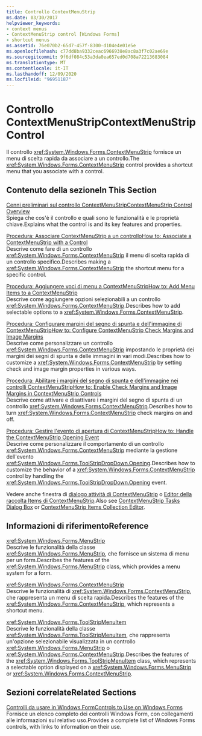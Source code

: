```yaml
---
title: Controllo ContextMenuStrip
ms.date: 03/30/2017
helpviewer_keywords:
- context menus
- ContextMenuStrip control [Windows Forms]
- shortcut menus
ms.assetid: 76e070b2-65d7-457f-8300-d104e4e01e5e
ms.openlocfilehash: c77dd8ba9332ceac6966938e8ac8a3f7c02ae69e
ms.sourcegitcommit: 9f6df084c53a3da0ea657ed0d708a72213683084
ms.translationtype: MT
ms.contentlocale: it-IT
ms.lasthandoff: 12/09/2020
ms.locfileid: "96951187"
---
```

# <a name="contextmenustrip-control"></a><span data-ttu-id="db1da-102">Controllo ContextMenuStrip</span><span class="sxs-lookup"><span data-stu-id="db1da-102">ContextMenuStrip Control</span></span>

<span data-ttu-id="db1da-103">Il controllo <xref:System.Windows.Forms.ContextMenuStrip> fornisce un menu di scelta rapida da associare a un controllo.</span><span class="sxs-lookup"><span data-stu-id="db1da-103">The <xref:System.Windows.Forms.ContextMenuStrip> control provides a shortcut menu that you associate with a control.</span></span>  
  
## <a name="in-this-section"></a><span data-ttu-id="db1da-104">Contenuto della sezione</span><span class="sxs-lookup"><span data-stu-id="db1da-104">In This Section</span></span>  

 [<span data-ttu-id="db1da-105">Cenni preliminari sul controllo ContextMenuStrip</span><span class="sxs-lookup"><span data-stu-id="db1da-105">ContextMenuStrip Control Overview</span></span>](contextmenustrip-control-overview.md)  
 <span data-ttu-id="db1da-106">Spiega che cos'è il controllo e quali sono le funzionalità e le proprietà chiave.</span><span class="sxs-lookup"><span data-stu-id="db1da-106">Explains what the control is and its key features and properties.</span></span>  
  
 [<span data-ttu-id="db1da-107">Procedura: Associare ContextMenuStrip a un controllo</span><span class="sxs-lookup"><span data-stu-id="db1da-107">How to: Associate a ContextMenuStrip with a Control</span></span>](how-to-associate-a-contextmenustrip-with-a-control.md)  
 <span data-ttu-id="db1da-108">Descrive come fare di un controllo <xref:System.Windows.Forms.ContextMenuStrip> il menu di scelta rapida di un controllo specifico.</span><span class="sxs-lookup"><span data-stu-id="db1da-108">Describes making a <xref:System.Windows.Forms.ContextMenuStrip> the shortcut menu for a specific control.</span></span>  
  
 [<span data-ttu-id="db1da-109">Procedura: Aggiungere voci di menu a ContextMenuStrip</span><span class="sxs-lookup"><span data-stu-id="db1da-109">How to: Add Menu Items to a ContextMenuStrip</span></span>](how-to-add-menu-items-to-a-contextmenustrip.md)  
 <span data-ttu-id="db1da-110">Descrive come aggiungere opzioni selezionabili a un controllo <xref:System.Windows.Forms.ContextMenuStrip>.</span><span class="sxs-lookup"><span data-stu-id="db1da-110">Describes how to add selectable options to a <xref:System.Windows.Forms.ContextMenuStrip>.</span></span>  
  
 [<span data-ttu-id="db1da-111">Procedura: Configurare margini del segno di spunta e dell'immagine di ContextMenuStrip</span><span class="sxs-lookup"><span data-stu-id="db1da-111">How to: Configure ContextMenuStrip Check Margins and Image Margins</span></span>](how-to-configure-contextmenustrip-check-margins-and-image-margins.md)  
 <span data-ttu-id="db1da-112">Descrive come personalizzare un controllo <xref:System.Windows.Forms.ContextMenuStrip> impostando le proprietà dei margini dei segni di spunta e delle immagini in vari modi.</span><span class="sxs-lookup"><span data-stu-id="db1da-112">Describes how to customize a <xref:System.Windows.Forms.ContextMenuStrip> by setting check and image margin properties in various ways.</span></span>  
  
 [<span data-ttu-id="db1da-113">Procedura: Abilitare i margini del segno di spunta e dell'immagine nei controlli ContextMenuStrip</span><span class="sxs-lookup"><span data-stu-id="db1da-113">How to: Enable Check Margins and Image Margins in ContextMenuStrip Controls</span></span>](how-to-enable-check-margins-and-image-margins-in-contextmenustrip-controls.md)  
 <span data-ttu-id="db1da-114">Descrive come attivare e disattivare i margini del segno di spunta di un controllo <xref:System.Windows.Forms.ContextMenuStrip>.</span><span class="sxs-lookup"><span data-stu-id="db1da-114">Describes how to turn <xref:System.Windows.Forms.ContextMenuStrip> check margins on and off.</span></span>  
  
 [<span data-ttu-id="db1da-115">Procedura: Gestire l'evento di apertura di ContextMenuStrip</span><span class="sxs-lookup"><span data-stu-id="db1da-115">How to: Handle the ContextMenuStrip Opening Event</span></span>](how-to-handle-the-contextmenustrip-opening-event.md)  
 <span data-ttu-id="db1da-116">Descrive come personalizzare il comportamento di un controllo <xref:System.Windows.Forms.ContextMenuStrip> mediante la gestione dell'evento <xref:System.Windows.Forms.ToolStripDropDown.Opening>.</span><span class="sxs-lookup"><span data-stu-id="db1da-116">Describes how to customize the behavior of a <xref:System.Windows.Forms.ContextMenuStrip> control by handling the <xref:System.Windows.Forms.ToolStripDropDown.Opening> event.</span></span>  
  
 <span data-ttu-id="db1da-117">Vedere anche finestra di [dialogo attività di ContextMenuStrip](/previous-versions/visualstudio/visual-studio-2010/ms233646(v=vs.100)) o [Editor della raccolta Items di ContextMenuStrip](/previous-versions/visualstudio/visual-studio-2010/ms233641(v=vs.100)).</span><span class="sxs-lookup"><span data-stu-id="db1da-117">Also see [ContextMenuStrip Tasks Dialog Box](/previous-versions/visualstudio/visual-studio-2010/ms233646(v=vs.100)) or [ContextMenuStrip Items Collection Editor](/previous-versions/visualstudio/visual-studio-2010/ms233641(v=vs.100)).</span></span>  
  
## <a name="reference"></a><span data-ttu-id="db1da-118">Informazioni di riferimento</span><span class="sxs-lookup"><span data-stu-id="db1da-118">Reference</span></span>  

 <xref:System.Windows.Forms.MenuStrip>  
 <span data-ttu-id="db1da-119">Descrive le funzionalità della classe <xref:System.Windows.Forms.MenuStrip>, che fornisce un sistema di menu per un form.</span><span class="sxs-lookup"><span data-stu-id="db1da-119">Describes the features of the <xref:System.Windows.Forms.MenuStrip> class, which provides a menu system for a form.</span></span>  
  
 <xref:System.Windows.Forms.ContextMenuStrip>  
 <span data-ttu-id="db1da-120">Descrive le funzionalità di <xref:System.Windows.Forms.ContextMenuStrip>, che rappresenta un menu di scelta rapida.</span><span class="sxs-lookup"><span data-stu-id="db1da-120">Describes the features of the <xref:System.Windows.Forms.ContextMenuStrip>, which represents a shortcut menu.</span></span>  
  
 <xref:System.Windows.Forms.ToolStripMenuItem>  
 <span data-ttu-id="db1da-121">Descrive le funzionalità della classe <xref:System.Windows.Forms.ToolStripMenuItem>, che rappresenta un'opzione selezionabile visualizzata in un controllo <xref:System.Windows.Forms.MenuStrip> o <xref:System.Windows.Forms.ContextMenuStrip>.</span><span class="sxs-lookup"><span data-stu-id="db1da-121">Describes the features of the <xref:System.Windows.Forms.ToolStripMenuItem> class, which represents a selectable option displayed on a <xref:System.Windows.Forms.MenuStrip> or <xref:System.Windows.Forms.ContextMenuStrip>.</span></span>  
  
## <a name="related-sections"></a><span data-ttu-id="db1da-122">Sezioni correlate</span><span class="sxs-lookup"><span data-stu-id="db1da-122">Related Sections</span></span>  

 [<span data-ttu-id="db1da-123">Controlli da usare in Windows Form</span><span class="sxs-lookup"><span data-stu-id="db1da-123">Controls to Use on Windows Forms</span></span>](controls-to-use-on-windows-forms.md)  
 <span data-ttu-id="db1da-124">Fornisce un elenco completo dei controlli Windows Form, con collegamenti alle informazioni sul relativo uso.</span><span class="sxs-lookup"><span data-stu-id="db1da-124">Provides a complete list of Windows Forms controls, with links to information on their use.</span></span>
